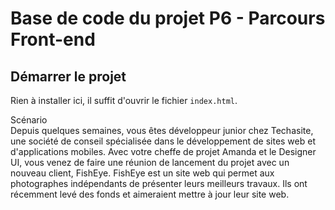 # Base de code du projet P6 - Parcours Front-end

## Démarrer le projet

Rien à installer ici, il suffit d'ouvrir le fichier `index.html`.

Scénario <br />
Depuis quelques semaines, vous êtes développeur junior chez Techasite, une société de conseil spécialisée dans le développement de sites web et d'applications mobiles.
Avec votre cheffe de projet Amanda et le Designer UI, vous venez de faire une réunion de lancement du projet avec un nouveau client, FishEye. FishEye est un site web qui permet aux photographes indépendants de présenter leurs meilleurs travaux. Ils ont récemment levé des fonds et aimeraient mettre à jour leur site web. 
